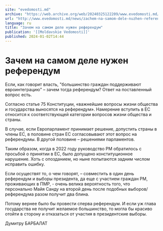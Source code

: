 ```yaml
---
site: "evedomosti.md"
archive: "https://web.archive.org/web/20240325122209/www.evedomosti.md/news/zachem-na-samom-dele-nuzhen-referendum"
url: "http://www.evedomosti.md/news/zachem-na-samom-dele-nuzhen-referendum"
language: ru
title: "Зачем на самом деле нужен референдум"
publication: '[[Moldavskie Vedomosti]]'
published: 2024-01-02T14:44
---
```


# Зачем на самом деле нужен референдум

Если, как говорит власть, "большинство граждан поддерживают евроинтеграцию" – зачем тогда референдум? Ответ на поставленный вопрос есть.

Согласно статье 75 Конституции, «важнейшие вопросы жизни общества и государства выносятся на референдум». Намерение вступить в ЕС относится к соответствующей категории вопросов жизни общества и страны.

В случае, если Европарламент принимает решение, допустить страны в члены ЕС, в половине стран ЕС согласовывают этот вопрос на референдумы. В другой половине – решениями парламентов.

Таким образом, когда в 2022 году руководство РМ обратилось с просьбой о принятии в ЕС, было допущено конституционное нарушение. Хоть с опозданием, но ныне попытаются задним числом исправить ошибку.

Если осуществят то, о чем говорят, – совместить в один день референдум и выборы президента, да еще с участием граждан РМ, проживающих в ПМР, - очень велика вероятность того, что персонально Майя Санду на второй день после подобных выборов/референдума разом получит два блина.

Потому вернее было бы провести сперва референдум. И если уж глава государства не получит желаемое большинство, то могла бы красиво отойти в сторону и отказаться от участия в президентские выборы.

Думитру БАРБАЛАТ